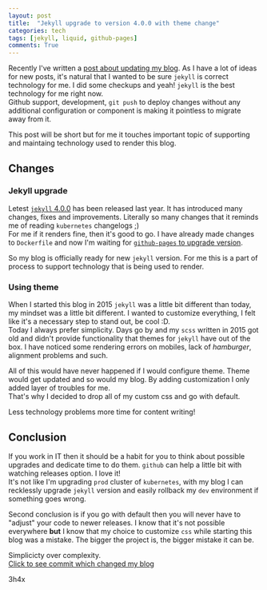 ```yaml
---
layout: post
title:  "Jekyll upgrade to version 4.0.0 with theme change"
categories: tech
tags: [jekyll, liquid, github-pages]
comments: True
---
```


Recently I've written a [post about updating my blog](https://3h4x.github.io/jekyll/2019/08/26/blog-update.html).
As I have a lot of ideas for new posts, it's natural that I wanted to be sure `jekyll` is correct technology for me.
I did some checkups and yeah! `jekyll` is the best technology for me right now.   
Github support, development, `git push` to deploy changes without any additional configuration or component is making it 
pointless to migrate away from it.

This post will be short but for me it touches important topic of supporting and maintaing technology used to render this
blog.

<!-- readmore -->

## Changes

### Jekyll upgrade
Letest [`jekyll` 4.0.0](https://github.com/jekyll/jekyll/releases/tag/v4.0.0) has been released last year.
It has introduced many changes, fixes and improvements. Literally so many changes that it reminds me of reading 
`kubernetes` changelogs ;)  
For me if it renders fine, then it's good to go. I have already made changes to `Dockerfile` and now I'm waiting for
[`github-pages` to upgrade version](https://pages.github.com/versions/).  

So my blog is officially ready for new `jekyll` version. For me this is a part of process to support technology 
that is being used to render. 

### Using theme
When I started this blog in 2015 `jekyll` was a little bit different than today, my mindset was a little bit different.
I wanted to customize everything, I felt like it's a necessary step to stand out, be cool :D.  
Today I always prefer simplicity. Days go by and my `scss` written in 2015 got old and didn't provide functionality
that themes for `jekyll` have out of the box. I have noticed some rendering errors on mobiles, lack of _hamburger_,
alignment problems and such.  

All of this would have never happened if I would configure theme. Theme would get updated and so would my blog. By
adding customization I only added layer of troubles for me.  
That's why I decided to drop all of my custom css and go with default. 

Less technology problems more time for content writing!

## Conclusion

If you work in IT then it should be a habit for you to think about possible upgrades and dedicate time to do them. 
`github` can help a little bit with watching releases option. I love it!  
It's not like I'm upgrading `prod` cluster of `kubernetes`, with my blog I can recklessly upgrade `jekyll` version and 
easily rollback my `dev` environment if something goes wrong.  

Second conclusion is if you go with default then you will never have to "adjust" your code to newer releases. I know
that it's not possible everywhere **but** I know that my choice to customize `css` while starting this blog was a 
mistake. The bigger the project is, the bigger mistake it can be.

Simplicicty over complexity.  
[Click to see commit which changed my blog](https://github.com/3h4x/3h4x.github.io/commit/374e1b80c2e74dc47600738a674682f5b2a7ffc9) 

3h4x


